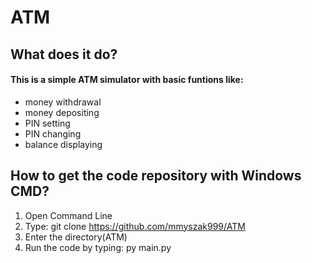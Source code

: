 # ATM # 
## What does it do? 
#### This is a simple ATM simulator with basic funtions like:  ####
- money withdrawal
- money depositing
- PIN setting
- PIN changing
- balance displaying

## How to get the code repository with Windows CMD? ##
1. Open Command Line
2. Type: git clone https://github.com/mmyszak999/ATM
3. Enter the directory(ATM)
4. Run the code by typing: py main.py

